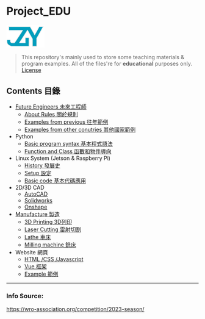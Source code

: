 # Project_EDU

<img src="img/JZY_Logo.png" width="100"/>

> This repository's mainly used to store some teaching materials & program examples.
> All of the files're for __educational__ purposes only.
> [License](LICENSE)

## Contents 目錄

* [Future Engineers 未來工程師](Future_Engineers/README.md)
    * [About Rules 關於規則](Future_Engineers/README.md#about-rules-關於規則)
    * [Examples from previous 往年範例](Future_Engineers/README.md#examples-from-previous-往年範例)
    * [Examples from other conutries 其他國家範例](Future_Engineers/README.md#examples-from-other-conutries-其他國家範例)
* Python
    * [Basic program syntax 基本程式語法]()
    * [Function and Class 函數和物件導向]()
* Linux System (Jetson & Raspberry Pi)
    * [History 發展史]()
    * [Setup 設定]()
    * [Basic code 基本代碼應用]()
* 2D/3D CAD
    * [AutoCAD]()
    * [Solidworks]()
    * [Onshape]()
* [Manufacture 製造](Manufacture/README.md)
    * [3D Printing 3D列印]()
    * [Laser Cutting 雷射切割]()
    * [Lathe 車床]()
    * [Milling machine 銑床]()
* Website 網頁
    * [HTML /CSS /Javascript]()
    * [Vue 框架]()
    * [Example 範例](https://lowis-mamilton.github.io/8173barry.github.io/?fbclid=IwAR0m0clUGdEg9L-o-sSaLdlOSx5DryyZBGnf1D_82TcWAr4FQ0L2p7DnY-4)

---
### Info Source:
https://wro-association.org/competition/2023-season/
